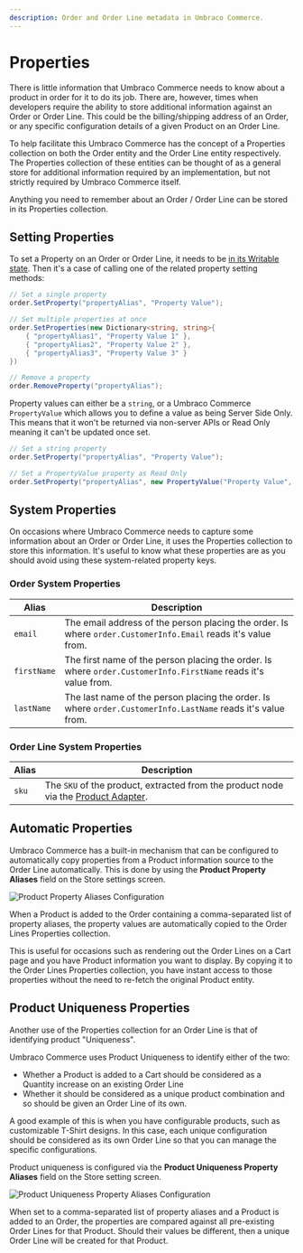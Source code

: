 ```yaml
---
description: Order and Order Line metadata in Umbraco Commerce.
---
```


# Properties

There is little information that Umbraco Commerce needs to know about a product in order for it to do its job. There are, however, times when developers require the ability to store additional information against an Order or Order Line. This could be the billing/shipping address of an Order, or any specific configuration details of a given Product on an Order Line.

To help facilitate this Umbraco Commerce has the concept of a Properties collection on both the Order entity and the Order Line entity respectively. The Properties collection of these entities can be thought of as a general store for additional information required by an implementation, but not strictly required by Umbraco Commerce itself.

Anything you need to remember about an Order / Order Line can be stored in its Properties collection.

## Setting Properties

To set a Property on an Order or Order Line, it needs to be [in its Writable state](readonly-and-writable-entities.md#converting-a-readonly-entity-into-a-writable-entity). Then it's a case of calling one of the related property setting methods:

```csharp
// Set a single property
order.SetProperty("propertyAlias", "Property Value");

// Set multiple properties at once
order.SetProperties(new Dictionary<string, string>{
    { "propertyAlias1", "Property Value 1" },
    { "propertyAlias2", "Property Value 2" },
    { "propertyAlias3", "Property Value 3" }
})

// Remove a property
order.RemoveProperty("propertyAlias");

```

Property values can either be a `string`, or a Umbraco Commerce `PropertyValue` which allows you to define a value as being Server Side Only. This means that it won't be returned via non-server APIs or Read Only meaning it can't be updated once set.

```csharp
// Set a string property
order.SetProperty("propertyAlias", "Property Value");

// Set a PropertyValue property as Read Only
order.SetProperty("propertyAlias", new PropertyValue("Property Value", isReadOnly: true));
```

## System Properties

On occasions where Umbraco Commerce needs to capture some information about an Order or Order Line, it uses the Properties collection to store this information. It's useful to know what these properties are as you should avoid using these system-related property keys.

### Order System Properties

| Alias       | Description                                                                                                    |
| ----------- | -------------------------------------------------------------------------------------------------------------- |
| `email`     | The email address of the person placing the order. Is where `order.CustomerInfo.Email` reads it's value from.  |
| `firstName` | The first name of the person placing the order. Is where `order.CustomerInfo.FirstName` reads it's value from. |
| `lastName`  | The last name of the person placing the order. Is where `order.CustomerInfo.LastName` reads it's value from.   |

### Order Line System Properties

| Alias | Description                                                                                               |
| ----- | --------------------------------------------------------------------------------------------------------- |
| `sku` | The `SKU` of the product, extracted from the product node via the [Product Adapter](product-adapters.md). |

## Automatic Properties

Umbraco Commerce has a built-in mechanism that can be configured to automatically copy properties from a Product information source to the Order Line automatically. This is done by using the **Product Property Aliases** field on the Store settings screen.

![Product Property Aliases Configuration](../media/product\_property\_aliases.png)

When a Product is added to the Order containing a comma-separated list of property aliases, the property values are automatically copied to the Order Lines Properties collection.

This is useful for occasions such as rendering out the Order Lines on a Cart page and you have Product information you want to display. By copying it to the Order Lines Properties collection, you have instant access to those properties without the need to re-fetch the original Product entity.

## Product Uniqueness Properties

Another use of the Properties collection for an Order Line is that of identifying product "Uniqueness".

Umbraco Commerce uses Product Uniqueness to identify either of the two:

* Whether a Product is added to a Cart should be considered as a Quantity increase on an existing Order Line
* Whether it should be considered as a unique product combination and so should be given an Order Line of its own.

A good example of this is when you have configurable products, such as customizable T-Shirt designs. In this case, each unique configuration should be considered as its own Order Line so that you can manage the specific configurations.

Product uniqueness is configured via the **Product Uniqueness Property Aliases** field on the Store setting screen.

![Product Uniqueness Property Aliases Configuration](../media/product\_uniqueness\_property\_aliases.png)

When set to a comma-separated list of property aliases and a Product is added to an Order, the properties are compared against all pre-existing Order Lines for that Product. Should their values be different, then a unique Order Line will be created for that Product.
